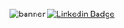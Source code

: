 ![banner](https://readme-typing-svg.herokuapp.com/?lines=Hello,+There!+👋;This+is+malax18;Nice+to+meet+you!&center=false)
[![Linkedin Badge](https://img.shields.io/badge/-LinkedIn-0e76a8?style=flat-square&logo=Linkedin&logoColor=white)](https://www.linkedin.com/in/alam-pangestu-622bb0187/)

<!--START_SECTION:waka-->




<!--END_SECTION:waka-->
